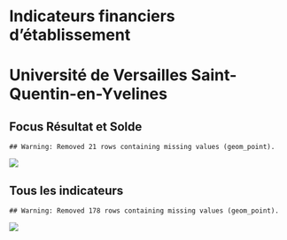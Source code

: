 Indicateurs financiers d’établissement
================

# Université de Versailles Saint-Quentin-en-Yvelines

## Focus Résultat et Solde

    ## Warning: Removed 21 rows containing missing values (geom_point).

![](université_de_versailles_saint_quentin_en_yvelines_files/figure-gfm/etab.focus-1.png)<!-- -->

## Tous les indicateurs

    ## Warning: Removed 178 rows containing missing values (geom_point).

![](université_de_versailles_saint_quentin_en_yvelines_files/figure-gfm/etab-1.png)<!-- -->
